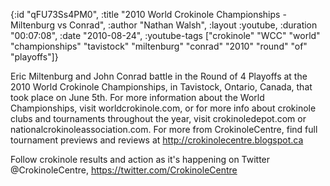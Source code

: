 {:id "qFU73Ss4PM0",
 :title "2010 World Crokinole Championships - Miltenburg vs Conrad",
 :author "Nathan Walsh",
 :layout :youtube,
 :duration "00:07:08",
 :date "2010-08-24",
 :youtube-tags
 ["crokinole"
  "WCC"
  "world"
  "championships"
  "tavistock"
  "miltenburg"
  "conrad"
  "2010"
  "round"
  "of"
  "playoffs"]}


Eric Miltenburg and John Conrad battle in the Round of 4 Playoffs at the 2010 World Crokinole Championships, in Tavistock, Ontario, Canada, that took place on June 5th. For more information about the World Championships, visit worldcrokinole.com, or for more info about crokinole clubs and tournaments throughout the year, visit crokinoledepot.com or nationalcrokinoleassociation.com. For more from CrokinoleCentre, find full tournament previews and reviews at http://crokinolecentre.blogspot.ca

Follow crokinole results and action as it's happening on Twitter @CrokinoleCentre, https://twitter.com/CrokinoleCentre
